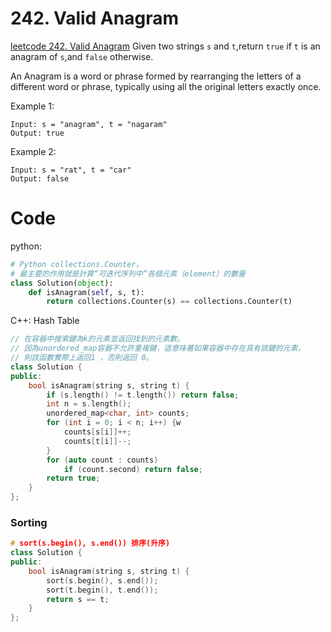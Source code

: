 # 242. Valid Anagram
[leetcode 242. Valid Anagram](https://leetcode.com/problems/valid-anagram/)
Given two strings `s` and `t`,return `true` if `t` is an anagram of `s`,and `false` otherwise.

An Anagram is a word or phrase formed by rearranging the letters of a different word or phrase, typically using all the original letters exactly once.

Example 1:
```
Input: s = "anagram", t = "nagaram"
Output: true
```
Example 2:
```
Input: s = "rat", t = "car"
Output: false
```


# Code
python:
```python
# Python collections.Counter，
# 最主要的作用就是計算“可迭代序列中”各個元素（element）的數量
class Solution(object):
    def isAnagram(self, s, t):
        return collections.Counter(s) == collections.Counter(t)
```

C++:
Hash Table
```C++
// 在容器中搜索鍵為k的元素並返回找到的元素數。
// 因為unordered_map容器不允許重複鍵，這意味著如果容器中存在具有該鍵的元素，
// 則該函數實際上返回1 ，否則返回 0。
class Solution {
public:
    bool isAnagram(string s, string t) {
        if (s.length() != t.length()) return false;
        int n = s.length();
        unordered_map<char, int> counts;
        for (int i = 0; i < n; i++) {w
            counts[s[i]]++;
            counts[t[i]]--;
        }
        for (auto count : counts)
            if (count.second) return false;
        return true;
    }
};
```

### Sorting
```C++
# sort(s.begin(), s.end()) 排序(升序)
class Solution {
public:
    bool isAnagram(string s, string t) { 
        sort(s.begin(), s.end());
        sort(t.begin(), t.end());
        return s == t; 
    }
};
```